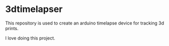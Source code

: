 # 3dtimelapser
This repository is used to create an arduino timelapse device for tracking 3d prints.

I love doing this project.
